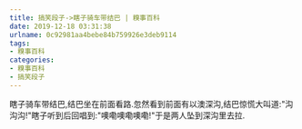 ```yaml
---
title: 搞笑段子->瞎子骑车带结巴 | 糗事百科
date: 2019-12-18 03:31:38
urlname: 0c92981aa4bebe84b759926e3deb9114
tags: 
- 糗事百科
categories:
- 糗事百科
- 搞笑段子
---
```

瞎子骑车带结巴,结巴坐在前面看路.忽然看到前面有以澳深沟,结巴惊慌大叫道:"沟沟沟!"瞎子听到后回唱到:"噢嘞噢嘞噢嘞!"于是两人坠到深沟里去拉.


